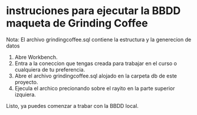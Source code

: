 # instruciones para ejecutar la BBDD maqueta de Grinding Coffee  
  
Nota: El archivo grindingcoffee.sql contiene la estructura y la generecion de datos  
  
1. Abre Workbench.  
2. Entra a la coneccion que tengas creada para trabajar en el curso o cualquiera de tu preferencia.  
3. Abre el archivo grindingcoffee.sql alojado en la carpeta db de este proyecto.  
4. Ejecula el archico precionando sobre el rayito en la parte superior izquiera.   
  
Listo, ya puedes comenzar a trabar con la BBDD local.  